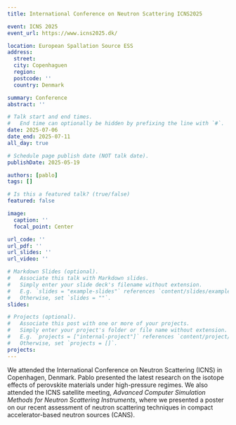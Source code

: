 ```yaml
---
title: International Conference on Neutron Scattering ICNS2025

event: ICNS 2025
event_url: https://www.icns2025.dk/

location: European Spallation Source ESS
address:
  street:
  city: Copenhaguen
  region:
  postcode: ''
  country: Denmark

summary: Conference
abstract: ''

# Talk start and end times.
#   End time can optionally be hidden by prefixing the line with `#`.
date: 2025-07-06
date_end: 2025-07-11
all_day: true

# Schedule page publish date (NOT talk date).
publishDate: 2025-05-19

authors: [pablo]
tags: []

# Is this a featured talk? (true/false)
featured: false

image:
  caption: ''
  focal_point: Center

url_code: ''
url_pdf: ''
url_slides: ''
url_video: ''

# Markdown Slides (optional).
#   Associate this talk with Markdown slides.
#   Simply enter your slide deck's filename without extension.
#   E.g. `slides = "example-slides"` references `content/slides/example-slides.md`.
#   Otherwise, set `slides = ""`.
slides:

# Projects (optional).
#   Associate this post with one or more of your projects.
#   Simply enter your project's folder or file name without extension.
#   E.g. `projects = ["internal-project"]` references `content/project/deep-learning/index.md`.
#   Otherwise, set `projects = []`.
projects:
---
```


We attended the International Conference on Neutron Scattering (ICNS) in Copenhagen, Denmark. Pablo presented the latest research on the isotope effects of perovskite materials under high-pressure regimes. We also attended the ICNS satellite meeting, *Advanced Computer Simulation Methods for Neutron Scattering Instruments*, where we presented a poster on our recent assessment of neutron scattering techniques in compact accelerator-based neutron sources (CANS).
